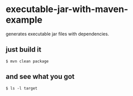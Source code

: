 # executable-jar-with-maven-example

generates executable jar files with dependencies.

## just build it
```
$ mvn clean package
```

## and see what you got
```
$ ls -l target
```
